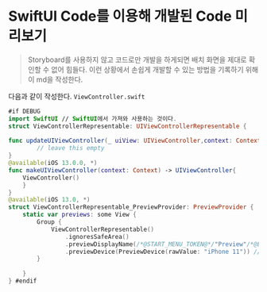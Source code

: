 # SwiftUI Code를 이용해 개발된 Code 미리보기
> Storyboard를 사용하지 않고 코드로만 개발을 하게되면 배치 화면을 제대로 확인할 수 없어 힘들다. 이런 상황에서 손쉽게 개발할 수 있는 방법을 기록하기 위해 이 md을 작성한다.

다음과 같이 작성한다.
`ViewController.swift`

```swift
#if DEBUG
import SwiftUI // SwiftUI에서 가져와 사용하는 것이다.
struct ViewControllerRepresentable: UIViewControllerRepresentable {
    
func updateUIViewController(_ uiView: UIViewController,context: Context) {
        // leave this empty
}
@available(iOS 13.0.0, *)
func makeUIViewController(context: Context) -> UIViewController{
    ViewController()
    }
}
@available(iOS 13.0, *)
struct ViewControllerRepresentable_PreviewProvider: PreviewProvider {
    static var previews: some View {
        Group {
            ViewControllerRepresentable()
                .ignoresSafeArea()
                .previewDisplayName(/*@START_MENU_TOKEN@*/"Preview"/*@END_MENU_TOKEN@*/)
                .previewDevice(PreviewDevice(rawValue: "iPhone 11")) // rawValue를 바꿔주면 미리보기 기기를 변경할 수 있다.
        }
        
    }
} #endif

```